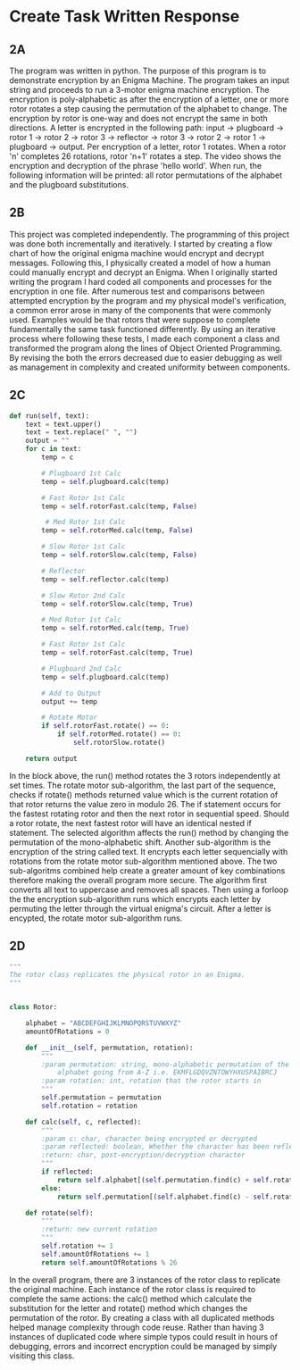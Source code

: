 # Create Task Written Response

## 2A

The program was written in python. The purpose of this program is to demonstrate encryption by an Enigma Machine. The 
program takes an input string and proceeds to run a 3-motor enigma machine encryption. The encryption is poly-alphabetic 
as after the encryption of a letter, one or more rotor rotates a step causing the permutation of the alphabet to 
change. The encryption by rotor is one-way and does not encrypt the same in both directions. A letter is 
encrypted in the following path: input -> plugboard -> rotor 1 -> rotor 2 -> rotor 3 -> reflector -> rotor 3 -> rotor 2 
-> rotor 1 -> plugboard -> output. Per encryption of a letter, rotor 1 rotates. When a rotor 'n' completes 26 rotations,
rotor 'n+1' rotates a step. The video shows the encryption and decryption of the phrase 'hello world'. When run, the 
following information will be printed: all rotor permutations of the alphabet and the plugboard substitutions.

## 2B
This project was completed independently. The programming of this project was done both incrementally and iteratively. I 
started by creating a flow chart of how the original enigma machine would encrypt and decrypt messages. Following this,
I physically created a model of how a human could manually encrypt and decrypt an Enigma. When I originally started 
writing the program I hard coded all components and processes for the encryption in one file. After numerous test and
comparisons between attempted encryption by the program and my physical model's verification, a common error arose in
many of the components that were commonly used. Examples would be that rotors that were suppose to complete 
fundamentally the same task functioned differently. By using an iterative process where following these tests, I made
each component a class and transformed the program along the lines of Object Oriented Programming. By revising the 
both the errors decreased due to easier debugging as well as management in complexity and created uniformity between components.

## 2C

```python
def run(self, text):
    text = text.upper()
    text = text.replace(" ", "")
    output = ""
    for c in text:
        temp = c

        # Plugboard 1st Calc
        temp = self.plugboard.calc(temp)

        # Fast Rotor 1st Calc
        temp = self.rotorFast.calc(temp, False)

         # Med Rotor 1st Calc
        temp = self.rotorMed.calc(temp, False)

        # Slow Rotor 1st Calc
        temp = self.rotorSlow.calc(temp, False)

        # Reflector
        temp = self.reflector.calc(temp)

        # Slow Rotor 2nd Calc
        temp = self.rotorSlow.calc(temp, True)

        # Med Rotor 1st Calc   
        temp = self.rotorMed.calc(temp, True)

        # Fast Rotor 1st Calc
        temp = self.rotorFast.calc(temp, True)

        # Plugboard 2nd Calc
        temp = self.plugboard.calc(temp)

        # Add to Output
        output += temp

        # Rotate Motor
        if self.rotorFast.rotate() == 0:
            if self.rotorMed.rotate() == 0:
                self.rotorSlow.rotate()

    return output
```

In the block above, the run() method rotates the 3 rotors independently at set times. The rotate motor sub-algorithm, the 
last part of the sequence, checks if rotate() methods returned value which is the current rotation of that rotor returns
the value zero in modulo 26. The if statement occurs for the fastest rotating rotor and then the next rotor in sequential 
speed. Should a rotor rotate, the next fastest rotor will have an identical nested if statement. The selected algorithm 
affects the run() method by changing the permutation of the mono-alphabetic shift. Another sub-algorithm is the encryption of the string called text. It encrypts each letter sequencially with rotations from the rotate motor sub-algorithm mentioned above. The two sub-algoritms combined help create a greater amount of key combinations therefore making the overall program more secure. The algorithm first converts all text to uppercase and removes all spaces. Then using a forloop the the encryption sub-algorithm runs which encrypts each letter by permuting the letter through the virtual enigma's circuit. After a letter is encypted, the rotate motor sub-algorithm runs.

## 2D

```python
"""
The rotor class replicates the physical rotor in an Enigma.
"""


class Rotor:

    alphabet = "ABCDEFGHIJKLMNOPQRSTUVWXYZ"
    amountOfRotations = 0

    def __init__(self, permutation, rotation):
        """
        :param permutation: string, mono-alphabetic permutation of the alphabet in string form with corresponding
            alphabet going from A-Z i.e. EKMFLGDQVZNTOWYHXUSPAIBRCJ
        :param rotation: int, rotation that the rotor starts in
        """
        self.permutation = permutation
        self.rotation = rotation

    def calc(self, c, reflected):
        """
        :param c: char, character being encrypted or decrypted
        :param reflected: boolean, Whether the character has been reflected
        :return: char, post-encryption/decryption character
        """
        if reflected:
            return self.alphabet[(self.permutation.find(c) + self.rotation) % 26]
        else:
            return self.permutation[(self.alphabet.find(c) - self.rotation) % 26]

    def rotate(self):
        """
        :return: new current rotation
        """
        self.rotation += 1
        self.amountOfRotations += 1
        return self.amountOfRotations % 26

```

In the overall program, there are 3 instances of the rotor class to replicate the original machine. Each instance of the
rotor class is required to complete the same actions: the calc() method which calculate the substitution for the letter 
and rotate() method which changes the permutation of the rotor. By creating a class with all duplicated methods helped
manage complexity through code reuse. Rather than having 3 instances of duplicated code where simple typos could result
in hours of debugging, errors and incorrect encryption could be managed by simply visiting this class.
